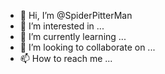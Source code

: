 - 👋 Hi, I’m @SpiderPitterMan
- 👀 I’m interested in ...
- 🌱 I’m currently learning ...
- 💞️ I’m looking to collaborate on ...
- 📫 How to reach me ...

<!---
SpiderPitterMan/SpiderPitterMan is a ✨ special ✨ repository because its `README.md` (this file) appears on your GitHub profile.
You can click the Preview link to take a look at your changes.
--->
